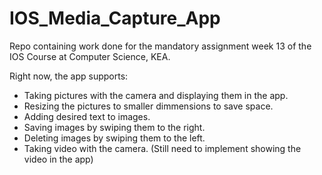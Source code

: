 # IOS_Media_Capture_App

Repo containing work done for the mandatory assignment week 13 of the IOS Course at Computer Science, KEA.

Right now, the app supports:
- Taking pictures with the camera and displaying them in the app.
- Resizing the pictures to smaller dimmensions to save space.
- Adding desired text to images.
- Saving images by swiping them to the right.
- Deleting images by swiping them to the left.
- Taking video with the camera. (Still need to implement showing the video in the app)
